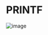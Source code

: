 # PRINTF
![image](https://github.com/CappieGold/holbertonschool-printf/assets/144028326/c509cd83-8a48-4313-86df-01f71427d02b)

